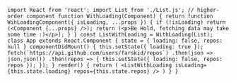 ``
import React from 'react';
import List from './List.js';
// higher-order component
function WithLoading(Component) {
  return function WihLoadingComponent({ isLoading, ...props }) {
    if (!isLoading) return (<Component {...props} />);
    return (<p>Be Hold, fetching data may take some time :)</p>);
  }
}
const ListWithLoading = WithLoading(List);
class App extends React.Component {
  state = {
    loading: false,
    repos: null
  }
  componentDidMount() {
    this.setState({ loading: true });
    fetch(`https://api.github.com/users/farskid/repos`)
      .then(json => json.json())
      .then(repos => {
        this.setState({ loading: false, repos: repos });
      });
  }
render() {
    return (
      <ListWithLoading isLoading={this.state.loading} repos={this.state.repos} />
    )
  }
}
``